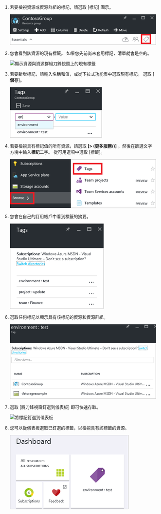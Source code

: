 1. 若要檢視資源或資源群組的標記，請選取 [標記] 圖示。 
   
     ![選取資源與資源群組刀鋒視窗上的標籤](./media/resource-manager-tag-resources/select-tag-icon.png)
2. 您會看到該資源的現有標籤。 如果您先前尚未套用標記，清單就會是空的。 

     ![顯示資源與資源群組刀鋒視窗上的現有標籤](./media/resource-manager-tag-resources/existing-tags.png)
3. 若要新增標記，請輸入名稱和值，或從下拉式功能表中選取現有標記。 選取 [ **儲存**]。

     ![新增標籤](./media/resource-manager-tag-resources/tag-resources.png)
3. 若要檢視具有標記值的所有資源，請選取  **[> (更多服務/)]** ，然後在篩選文字方塊中輸入**標記**二字。 從可用選項中選取 [標籤]。
   
     ![透過 [瀏覽中樞] 尋找標記](./media/resource-manager-tag-resources/browse-tags.png)
4. 您會在自己的訂用帳戶中看到標籤的摘要。
   
     ![顯示所有標記](./media/resource-manager-tag-resources/tag-taxonomy.png)
5. 選取任何標記以顯示具有該標記的資源和資源群組。
   
     ![顯示已加上標記的資源](./media/resource-manager-tag-resources/show-tagged-resources.png)
6. 選取 [將刀鋒視窗釘選到儀表板] 即可快速存取。
   
     ![將標記釘選到儀表板](./media/resource-manager-tag-resources/pin-tag.png)
7. 您可以從儀表板選取已釘選的標籤，以檢視具有該標籤的資源。

     ![將標記釘選到儀表板](./media/resource-manager-tag-resources/show-pinned-tag.png)
